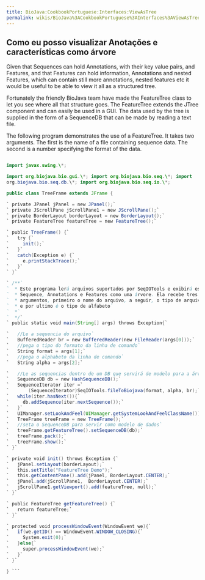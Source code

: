 ```yaml
---
title: BioJava:CookbookPortuguese:Interfaces:ViewAsTree
permalink: wikis/BioJava%3ACookbookPortuguese%3AInterfaces%3AViewAsTree
---
```


Como eu posso visualizar Anotações e características como árvore
----------------------------------------------------------------

Given that Sequences can hold Annotations, with their key value pairs,
and Features, and that Features can hold information, Annotations and
nested Features, which can contain still more annotations, nested
features etc it would be useful to be able to view it all as a
structured tree.

Fortunately the friendly BioJava team have made the FeatureTree class to
let you see where all that structure goes. The FeatureTree extends the
JTree component and can easily be used in a GUI. The data used by the
tree is supplied in the form of a SequenceDB that can be made by reading
a text file.

The following program demonstrates the use of a FeatureTree. It takes
two arguments. The first is the name of a file containing sequence data.
The second is a number specifying the format of the data.

```java import java.awt.\*; import java.awt.event.\*; import java.io.\*;

import javax.swing.\*;

import org.biojava.bio.gui.\*; import org.biojava.bio.seq.\*; import
org.biojava.bio.seq.db.\*; import org.biojava.bio.seq.io.\*;

public class TreeFrame extends JFrame {

` private JPanel jPanel = new JPanel();`  
` private JScrollPane jScrollPane1 = new JScrollPane();`  
` private BorderLayout borderLayout = new BorderLayout();`  
` private FeatureTree featureTree = new FeatureTree();`

` public TreeFrame() {`  
`   try {`  
`     init();`  
`   }`  
`   catch(Exception e) {`  
`     e.printStackTrace();`  
`   }`  
` }`

` /**`  
`  * Este programa lerá arquivos suportados por SeqIOTools e exibirá esta `  
`  * Sequence, Annotations e Features como uma árvore. Ela recebe tres `  
`  * argumentos, primeiro o nome do arquivo, a seguir, o tipo de arquivo `  
`  * e por ultimo é o tipo de alfabeto`  
`  *`  
`  */`  
` public static void main(String[] args) throws Exception{`

`   //Le a sequencia do arquivo`  
`   BufferedReader br = new BufferedReader(new FileReader(args[0]));`  
`   //pega o tipo do formato da linha de comando`  
`   String format = args[1];`  
`   //pega o alphabeto da linha de comando`  
`   String alpha = args[2];`

`   //Le as sequencias dentro de um DB que servirá de modelo para a árvore`  
`   SequenceDB db = new HashSequenceDB();`  
`   SequenceIterator iter =`  
`       (SequenceIterator)SeqIOTools.fileToBiojava(format, alpha, br);`  
`   while(iter.hasNext()){`  
`     db.addSequence(iter.nextSequence());`  
`   }`  
`   UIManager.setLookAndFeel(UIManager.getSystemLookAndFeelClassName());`  
`   TreeFrame treeFrame = new TreeFrame();`  
`   //seta o SequenceDB para servir como modelo de dados`  
`   treeFrame.getFeatureTree().setSequenceDB(db);`  
`   treeFrame.pack();`  
`   treeFrame.show();`  
` }`

` private void init() throws Exception {`  
`   jPanel.setLayout(borderLayout);`  
`   this.setTitle("FeatureTree Demo");`  
`   this.getContentPane().add(jPanel, BorderLayout.CENTER);`  
`   jPanel.add(jScrollPane1,  BorderLayout.CENTER);`  
`   jScrollPane1.getViewport().add(featureTree, null);`  
` }`

` public FeatureTree getFeatureTree() {`  
`   return featureTree;`  
` }`

` protected void processWindowEvent(WindowEvent we){`  
`   if(we.getID() == WindowEvent.WINDOW_CLOSING){`  
`     System.exit(0);`  
`   }else{`  
`     super.processWindowEvent(we);`  
`   }`  
` }`

} ```
